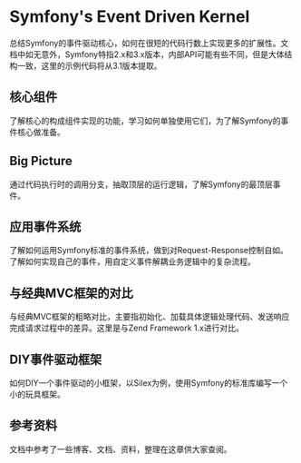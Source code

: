# Symfony's Event Driven Kernel
总结Symfony的事件驱动核心，如何在很短的代码行数上实现更多的扩展性。文档中如无意外，Symfony特指2.x和3.x版本，内部API可能有些不同，但是大体结构一致，这里的示例代码将从3.1版本提取。

## 核心组件
了解核心的构成组件实现的功能，学习如何单独使用它们，为了解Symfony的事件核心做准备。

## Big Picture
通过代码执行时的调用分支，抽取顶层的运行逻辑，了解Symfony的最顶层事件。

## 应用事件系统
了解如何运用Symfony标准的事件系统，做到对Request-Response控制自如。了解如何实现自己的事件，用自定义事件解耦业务逻辑中的复杂流程。

## 与经典MVC框架的对比
与经典MVC框架的粗略对比，主要指初始化、加载具体逻辑处理代码、发送响应完成请求过程中的差异。这里是与Zend Framework 1.x进行对比。

## DIY事件驱动框架
如何DIY一个事件驱动的小框架，以Silex为例，使用Symfony的标准库编写一个小的玩具框架。

## 参考资料
文档中参考了一些博客、文档、资料，整理在这章供大家查阅。